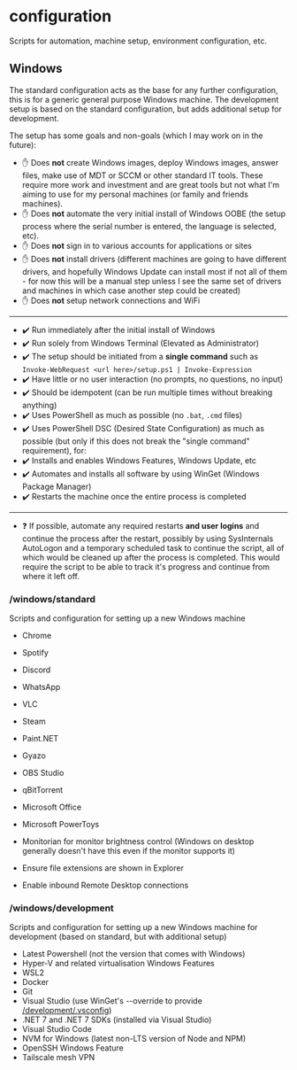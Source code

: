 # configuration
Scripts for automation, machine setup, environment configuration, etc.

## Windows
The standard configuration acts as the base for any further configuration, this is for a generic general purpose Windows machine. The development setup is based on the standard configuration, but adds additional setup for development.

The setup has some goals and non-goals (which I may work on in the future):

* ✋ Does **not** create Windows images, deploy Windows images, answer files, make use of MDT or SCCM or other standard IT tools. These require more work and investment and are great tools but not what I'm aiming to use for my personal machines (or family and friends machines).
* ✋ Does **not** automate the very initial install of Windows OOBE (the setup process where the serial number is entered, the language is selected, etc).
* ✋ Does **not** sign in to various accounts for applications or sites
* ✋ Does **not** install drivers (different machines are going to have different drivers, and hopefully Windows Update can install most if not all of them - for now this will be a manual step unless I see the same set of drivers and machines in which case another step could be created)
* ✋ Does **not** setup network connections and WiFi

---

* ✔️ Run immediately after the initial install of Windows
* ✔️ Run solely from Windows Terminal (Elevated as Administrator)
* ✔️ The setup should be initiated from a **single command** such as `Invoke-WebRequest <url here>/setup.ps1 | Invoke-Expression`
* ✔️ Have little or no user interaction (no prompts, no questions, no input)
* ✔️ Should be idempotent (can be run multiple times without breaking anything)
* ✔️ Uses PowerShell as much as possible (no `.bat`, `.cmd` files)
* ✔️ Uses PowerShell DSC (Desired State Configuration) as much as possible (but only if this does not break the "single command" requirement), for:
* ✔️ Installs and enables Windows Features, Windows Update, etc
* ✔️ Automates and installs all software by using WinGet (Windows Package Manager)
* ✔️ Restarts the machine once the entire process is completed

---

* ❓ If possible, automate any required restarts **and user logins** and continue the process after the restart, possibly by using SysInternals AutoLogon and a temporary scheduled task to continue the script, all of which would be cleaned up after the process is completed. This would require the script to be able to track it's progress and continue from where it left off.

### /windows/standard
Scripts and configuration for setting up a new Windows machine

* Chrome
* Spotify
* Discord
* WhatsApp
* VLC
* Steam
* Paint.NET
* Gyazo
* OBS Studio
* qBitTorrent
* Microsoft Office
* Microsoft PowerToys
* Monitorian for monitor brightness control (Windows on desktop generally doesn't have this even if the monitor supports it)

* Ensure file extensions are shown in Explorer
* Enable inbound Remote Desktop connections

### /windows/development
Scripts and configuration for setting up a new Windows machine for development (based on standard, but with additional setup)

* Latest Powershell (not the version that comes with Windows)
* Hyper-V and related virtualisation Windows Features
* WSL2
* Docker
* Git
* Visual Studio (use WinGet's --override to provide [/development/.vsconfig](windows/development/.vsconfig))
* .NET 7 and .NET 7 SDKs (installed via Visual Studio)
* Visual Studio Code
* NVM for Windows (latest non-LTS version of Node and NPM)
* OpenSSH Windows Feature
* Tailscale mesh VPN
